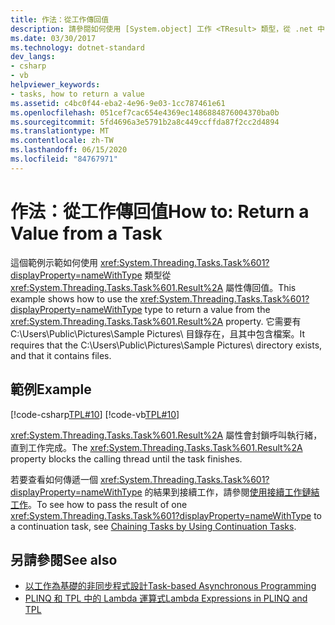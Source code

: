 ```yaml
---
title: 作法：從工作傳回值
description: 請參閱如何使用 [System.object] 工作 <TResult> 類型，從 .net 中的 Result 屬性傳回值。
ms.date: 03/30/2017
ms.technology: dotnet-standard
dev_langs:
- csharp
- vb
helpviewer_keywords:
- tasks, how to return a value
ms.assetid: c4bc0f44-eba2-4e96-9e03-1cc787461e61
ms.openlocfilehash: 051cef7cac654e4369ec1486884876004370ba0b
ms.sourcegitcommit: 5fd4696a3e5791b2a8c449ccffda87f2cc2d4894
ms.translationtype: MT
ms.contentlocale: zh-TW
ms.lasthandoff: 06/15/2020
ms.locfileid: "84767971"
---
```

# <a name="how-to-return-a-value-from-a-task"></a><span data-ttu-id="23b93-103">作法：從工作傳回值</span><span class="sxs-lookup"><span data-stu-id="23b93-103">How to: Return a Value from a Task</span></span>
<span data-ttu-id="23b93-104">這個範例示範如何使用 <xref:System.Threading.Tasks.Task%601?displayProperty=nameWithType> 類型從 <xref:System.Threading.Tasks.Task%601.Result%2A> 屬性傳回值。</span><span class="sxs-lookup"><span data-stu-id="23b93-104">This example shows how to use the <xref:System.Threading.Tasks.Task%601?displayProperty=nameWithType> type to return a value from the <xref:System.Threading.Tasks.Task%601.Result%2A> property.</span></span> <span data-ttu-id="23b93-105">它需要有 C:\Users\Public\Pictures\Sample Pictures\ 目錄存在，且其中包含檔案。</span><span class="sxs-lookup"><span data-stu-id="23b93-105">It requires that the C:\Users\Public\Pictures\Sample Pictures\ directory exists, and that it contains files.</span></span>  
  
## <a name="example"></a><span data-ttu-id="23b93-106">範例</span><span class="sxs-lookup"><span data-stu-id="23b93-106">Example</span></span>  
 [!code-csharp[TPL#10](../../../samples/snippets/csharp/VS_Snippets_Misc/tpl/cs/returnavalue10.cs#10)]
 [!code-vb[TPL#10](../../../samples/snippets/visualbasic/VS_Snippets_Misc/tpl/vb/10_returnavalue.vb#10)]  
  
 <span data-ttu-id="23b93-107"><xref:System.Threading.Tasks.Task%601.Result%2A> 屬性會封鎖呼叫執行緒，直到工作完成。</span><span class="sxs-lookup"><span data-stu-id="23b93-107">The <xref:System.Threading.Tasks.Task%601.Result%2A> property blocks the calling thread until the task finishes.</span></span>  
  
 <span data-ttu-id="23b93-108">若要查看如何傳遞一個 <xref:System.Threading.Tasks.Task%601?displayProperty=nameWithType> 的結果到接續工作，請參閱[使用接續工作鏈結工作](chaining-tasks-by-using-continuation-tasks.md)。</span><span class="sxs-lookup"><span data-stu-id="23b93-108">To see how to pass the result of one <xref:System.Threading.Tasks.Task%601?displayProperty=nameWithType> to a continuation task, see [Chaining Tasks by Using Continuation Tasks](chaining-tasks-by-using-continuation-tasks.md).</span></span>  
  
## <a name="see-also"></a><span data-ttu-id="23b93-109">另請參閱</span><span class="sxs-lookup"><span data-stu-id="23b93-109">See also</span></span>

- [<span data-ttu-id="23b93-110">以工作為基礎的非同步程式設計</span><span class="sxs-lookup"><span data-stu-id="23b93-110">Task-based Asynchronous Programming</span></span>](task-based-asynchronous-programming.md)
- [<span data-ttu-id="23b93-111">PLINQ 和 TPL 中的 Lambda 運算式</span><span class="sxs-lookup"><span data-stu-id="23b93-111">Lambda Expressions in PLINQ and TPL</span></span>](lambda-expressions-in-plinq-and-tpl.md)
